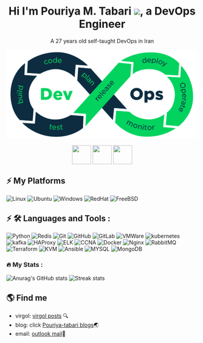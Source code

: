 <h1 align="center">Hi I'm Pouriya M. Tabari <img src="https://media.giphy.com/media/hvRJCLFzcasrR4ia7z/giphy.gif" width="32">, a DevOps Engineer</h1>

<p align="center">
A 27 years old self-taught DevOps in Iran
</p>

<div id="header" align="center">
  <img src="./devops-logo.png" width="720"/>
</div>

<p align="center">
<a href=https://linkedin.com/in/pouria-mashali-tabari target="blank"><img align="center" src="https://img.icons8.com/fluency/48/000000/linkedin.png" height="50" width="50" /></a>
<a href=https://t.me/ptabari target="blank"><img align="center" src="https://img.icons8.com/color/48/000000/telegram-app--v1.png" height="50" width="50" /></a>
<a href=https://www.youtube.com/@devopsbazi target="blank"><img align="center" src="https://img.icons8.com/color/48/000000/youtube.png" height="50" width="50" /></a>
</p>

## ⚡ My Platforms
![Linux](https://img.shields.io/badge/Linux-FCC624?style=for-the-badge&logo=linux&logoColor=black)
![Ubuntu](https://img.shields.io/badge/Ubuntu-E95420?style=for-the-badge&logo=ubuntu&logoColor=white)
![Windows](https://img.shields.io/badge/Windows-0078D6?style=for-the-badge&logo=windows&logoColor=white)
![RedHat](https://img.shields.io/badge/RedHat-FF0000?style=for-the-badge&logo=RedHat&logoColor=Red)
![FreeBSD](https://img.shields.io/badge/FreeBSD-FF0000?style=for-the-badge&logo=FreeBSD&logoColor=Red)

## ⚡ :hammer_and_wrench: Languages and Tools :

![Python](https://img.shields.io/badge/-Python-white?style=plastic&logo=Python)
![Redis](https://img.shields.io/badge/-Redis-white?style=plastic&logo=Redis)
![Git](https://img.shields.io/badge/-Git-white?style=plastic&logo=git)
![GitHub](https://img.shields.io/badge/-GitHub-181717?style=plastic&logo=github)
![GitLab](https://img.shields.io/badge/-GitLab-FCA121?style=plastic&logo=gitlab)
![VMWare](https://img.shields.io/badge/-VMware-white?style=plastic&logo=vmware)
![kubernetes](https://img.shields.io/badge/-Kubernetes-white?style=plastic&logo=kubernetes)
![kafka](https://img.shields.io/badge/-ApacheKafka-black?style=plastic&logo=ApacheKafka)
![HAProxy](https://img.shields.io/badge/-HAProxy-black?style=plastic&logo=HAProxy)
![ELK](https://img.shields.io/badge/-ELK-green?style=plastic&logo=Elastic)
![CCNA](https://img.shields.io/badge/-CCNA-lightgrey?style=plastic&logo=Cisco)
![Docker](https://img.shields.io/badge/-Docker-blue?style=plastic&logo=Docker)
![Nginx](https://img.shields.io/badge/-NGINX-blackgreen?style=plastic&logo=Nginx)
![RabbitMQ](https://img.shields.io/badge/-RabbitMQ-white?style=plastic&logo=RabbitMQ)
![Terraform](https://img.shields.io/badge/-Terraform-blueviolet?style=plastic&logo=Terraform)
![KVM](https://img.shields.io/badge/-KVM-white?style=plastic&logo=LinuxKVM)
![Ansible](https://img.shields.io/badge/-Ansible-black?style=plastic&logo=Ansible)
![MYSQL](https://img.shields.io/badge/-Mysql-white?style=plastic&logo=Mysql)
![MongoDB](https://img.shields.io/badge/-MongoDB-white?style=plastic&logo=MongoDB)

### :fire: My Stats :
![Anurag's GitHub stats](https://github-readme-stats-git-masterrstaa-rickstaa.vercel.app/api?username=pouriatabari&theme=cobalt2&show_icons=true&card_width=495px)
![Streak stats](https://github-readme-streak-stats.herokuapp.com/?user=pouriatabari&show_icons=true&theme=tokyonight)  

## 🌎 Find me
- virgol: [virgol posts](https://virgool.io/@ptabari) :mag:
- blog: click [Pouriya-tabari blogs](https://pouriya-tabari.ir/):earth_asia:
- email:  <a href="mailto:pouriya_tabari@outlook.com">outlook mail</a>:e-mail:


<!--
**pouriatabari/pouriatabari** is a ✨ _special_ ✨ repository because its `README.md` (this file) appears on your GitHub profile.

Here are some ideas to get you started:

- 🔭 I’m currently working on ...
- 🌱 I’m currently learning ...
- 👯 I’m looking to collaborate on ...
- 🤔 I’m looking for help with ...
- 💬 Ask me about ...
- 📫 How to reach me: ...
- 😄 Pronouns: ...
- ⚡ Fun fact: ...
-->
